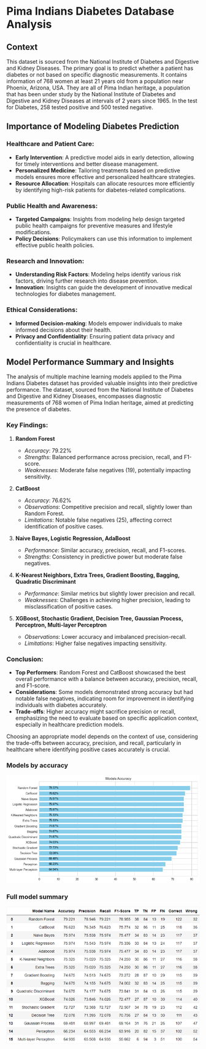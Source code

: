 # Pima Indians Diabetes Database Analysis

## Context
This dataset is sourced from the National Institute of Diabetes and Digestive and Kidney Diseases. The primary goal is to predict whether a patient has diabetes or not based on specific diagnostic measurements. It contains information of 768 women at least 21 years old from a population near Phoenix, Arizona, USA. They are all of Pima Indian heritage, a population that has been under study by the National Institute of Diabetes and Digestive and Kidney Diseases at intervals of 2 years since 1965. In the test for Diabetes, 258 tested positive and 500 tested negative. 

## Importance of Modeling Diabetes Prediction

### Healthcare and Patient Care:
- **Early Intervention**: A predictive model aids in early detection, allowing for timely interventions and better disease management.
- **Personalized Medicine**: Tailoring treatments based on predictive models ensures more effective and personalized healthcare strategies.
- **Resource Allocation**: Hospitals can allocate resources more efficiently by identifying high-risk patients for diabetes-related complications.

### Public Health and Awareness:
- **Targeted Campaigns**: Insights from modeling help design targeted public health campaigns for preventive measures and lifestyle modifications.
- **Policy Decisions**: Policymakers can use this information to implement effective public health policies.

### Research and Innovation:
- **Understanding Risk Factors**: Modeling helps identify various risk factors, driving further research into disease prevention.
- **Innovation**: Insights can guide the development of innovative medical technologies for diabetes management.

### Ethical Considerations:
- **Informed Decision-making**: Models empower individuals to make informed decisions about their health.
- **Privacy and Confidentiality**: Ensuring patient data privacy and confidentiality is crucial in healthcare.

## Model Performance Summary and Insights

The analysis of multiple machine learning models applied to the Pima Indians Diabetes dataset has provided valuable insights into their predictive performance. The dataset, sourced from the National Institute of Diabetes and Digestive and Kidney Diseases, encompasses diagnostic measurements of 768 women of Pima Indian heritage, aimed at predicting the presence of diabetes.

### Key Findings:

1. **Random Forest**
   - *Accuracy*: 79.22%
   - *Strengths*: Balanced performance across precision, recall, and F1-score.
   - *Weaknesses*: Moderate false negatives (19), potentially impacting sensitivity.

2. **CatBoost**
   - *Accuracy*: 76.62%
   - *Observations*: Competitive precision and recall, slightly lower than Random Forest.
   - *Limitations*: Notable false negatives (25), affecting correct identification of positive cases.

3. **Naive Bayes, Logistic Regression, AdaBoost**
   - *Performance*: Similar accuracy, precision, recall, and F1-scores.
   - *Strengths*: Consistency in predictive power but moderate false negatives.

4. **K-Nearest Neighbors, Extra Trees, Gradient Boosting, Bagging, Quadratic Discriminant**
   - *Performance*: Similar metrics but slightly lower precision and recall.
   - *Weaknesses*: Challenges in achieving higher precision, leading to misclassification of positive cases.

5. **XGBoost, Stochastic Gradient, Decision Tree, Gaussian Process, Perceptron, Multi-layer Perceptron**
   - *Observations*: Lower accuracy and imbalanced precision-recall.
   - *Limitations*: Higher false negatives impacting sensitivity.

### Conclusion:

- **Top Performers**: Random Forest and CatBoost showcased the best overall performance with a balance between accuracy, precision, recall, and F1-score.
- **Considerations**: Some models demonstrated strong accuracy but had notable false negatives, indicating room for improvement in identifying individuals with diabetes accurately.
- **Trade-offs**: Higher accuracy might sacrifice precision or recall, emphasizing the need to evaluate based on specific application context, especially in healthcare prediction models.

Choosing an appropriate model depends on the context of use, considering the trade-offs between accuracy, precision, and recall, particularly in healthcare where identifying positive cases accurately is crucial.

### Models by accuracy

![Accuracy Metrics](Models_Accuracy.png)

### Full model summary

![Metrics](Metrics.png)